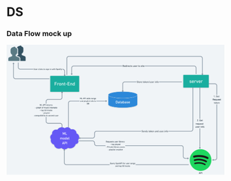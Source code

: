# DS

### Data Flow mock up

![](https://github.com/spotify-song/DS/blob/master/references/Data_Flow_illu.png?raw=true)
